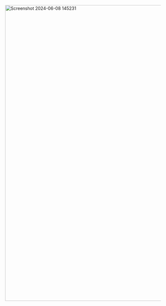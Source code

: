 <img width="959" alt="Screenshot 2024-06-08 145231" src="https://github.com/MohakSharma2507/Web-cam_Face_Detection-Computer_Vision/assets/104422976/c707e8e6-285f-419d-8c1b-3f9a39447b4f">
